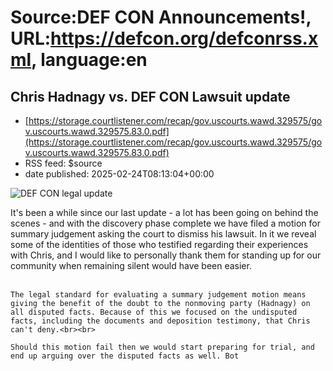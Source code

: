 # Source:DEF CON Announcements!, URL:https://defcon.org/defconrss.xml, language:en

## Chris Hadnagy vs. DEF CON Lawsuit update
 - [https://storage.courtlistener.com/recap/gov.uscourts.wawd.329575/gov.uscourts.wawd.329575.83.0.pdf](https://storage.courtlistener.com/recap/gov.uscourts.wawd.329575/gov.uscourts.wawd.329575.83.0.pdf)
 - RSS feed: $source
 - date published: 2025-02-24T08:13:04+00:00

<img src="https://defcon.org/images/defcon-main/post-images/lawsuit-update.webp" alt="DEF CON legal update"/> 
<br />        
    <p>It's been a while since our last update - a lot has been going on behind the scenes - and with the discovery phase complete we have filed a motion for summary judgement asking the court to dismiss his lawsuit. In it we reveal some of the identities of those who testified regarding their experiences with Chris, and I would like to personally thank them for standing up for our community when remaining silent would have been easier.<br>
    <br>

    The legal standard for evaluating a summary judgement motion means giving the benefit of the doubt to the nonmoving party (Hadnagy) on all disputed facts. Because of this we focused on the undisputed facts, including the documents and deposition testimony, that Chris can't deny.<br><br>

    Should this motion fail then we would start preparing for trial, and end up arguing over the disputed facts as well. Bot

